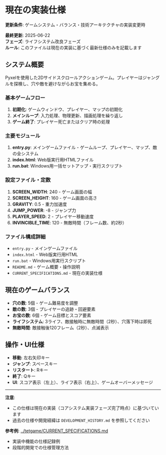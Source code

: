 # 現在の実装仕様

**更新条件**: ゲームシステム・バランス・技術アーキテクチャの実装変更時

**最終更新**: 2025-06-22  
**フェーズ**: ライフシステム改良フェーズ  
**ルール**: このファイルは現在の実装に基づく最新仕様のみを記載します

## システム概要

Pyxelを使用した2Dサイドスクロールアクションゲーム。プレイヤーはジャングルを探検し、穴や敵を避けながらお宝を集める。

### 基本ゲームフロー
1. **初期化**: ゲームウィンドウ、プレイヤー、マップの初期化
2. **メインループ**: 入力処理、物理更新、描画処理を繰り返し
3. **ゲーム終了**: プレイヤー死亡またはクリア時の処理

### 主要モジュール
1. **entry.py**: メインゲームファイル - ゲームループ、プレイヤー、マップ、敵の全システム
2. **index.html**: Web版実行用HTMLファイル
3. **run.bat**: Windows用一括セットアップ・実行スクリプト

### 設定ファイル・定数
1. **SCREEN_WIDTH**: 240 - ゲーム画面の幅
2. **SCREEN_HEIGHT**: 160 - ゲーム画面の高さ
3. **GRAVITY**: 0.5 - 重力加速度
4. **JUMP_POWER**: -8 - ジャンプ力
5. **PLAYER_SPEED**: 2 - プレイヤー移動速度
6. **INVINCIBLE_TIME**: 120 - 無敵時間（フレーム数、約2秒）

### ファイル構成詳細
- `entry.py` - メインゲームファイル
- `index.html` - Web版実行用HTML
- `run.bat` - Windows用実行スクリプト
- `README.md` - ゲーム概要・操作説明
- `CURRENT_SPECIFICATIONS.md` - 現在の実装仕様

## 現在のゲームバランス

- **穴の数**: 5個 - ゲーム難易度を調整
- **敵の数**: 3個 - プレイヤーの追跡・回避要素
- **お宝の数**: 6個 - ゲーム目標とスコア要素
- **ライフシステム**: 3ライフ、敵接触時に無敵時間（2秒）、穴落下時は即死
- **無敵時間**: 敵接触後120フレーム（2秒）、点滅表示

## 操作・UI仕様

- **移動**: 左右矢印キー
- **ジャンプ**: スペースキー
- **リスタート**: Rキー
- **終了**: Qキー
- **UI**: スコア表示（左上）、ライフ表示（右上）、ゲームオーバーメッセージ

---

**注意**: 
- この仕様は現在の実装（コアシステム実装フェーズ完了時点）に基づいています
- 過去の仕様や開発経緯は `DEVELOPMENT_HISTORY.md` を参照してください

**参考例**: [../tetgame/CURRENT_SPECIFICATIONS.md](../tetgame/CURRENT_SPECIFICATIONS.md)
- 実装中機能の仕様記録例
- 段階的開発での仕様管理方法
